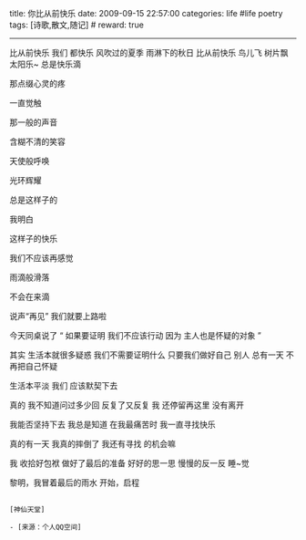 title: 你比从前快乐 
date: 2009-09-15 22:57:00
categories: life #life poetry
tags: [诗歌,散文,随记]  # <!--more-->
reward: true

---

比从前快乐
我们
都快乐
风吹过的夏季
雨淋下的秋日
比从前快乐
鸟儿飞
树片飘
太阳乐~
总是快乐滴

<!--more-->

那点缀心灵的疼

一直觉触

那一般的声音

含糊不清的笑容

天使般呼唤

光环辉耀

总是这样子的

我明白

这样子的快乐

我们不应该再感觉

雨滴般滑落

不会在来滴

说声“再见”
我们就要上路啦


今天同桌说了
“
如果要证明
我们不应该行动
因为
主人也是怀疑的对象
”



其实
生活本就很多疑惑
我们不需要证明什么
只要我们做好自己
别人
总有一天
不再把自己怀疑



生活本平淡
我们
应该默契下去



真的
我不知道问过多少回
反复了又反复
我
还停留再这里
没有离开



我能否坚持下去
我总是知道
在我最痛苦时
我一直寻找快乐


真的有一天
我真的摔倒了
我还有寻找
的机会嘛


我
收拾好包袱
做好了最后的准备
好好的思一思
慢慢的反一反
睡~觉


黎明，我冒着最后的雨水
开始，启程
~~~

[神仙天堂]

- [来源：个人QQ空间]
